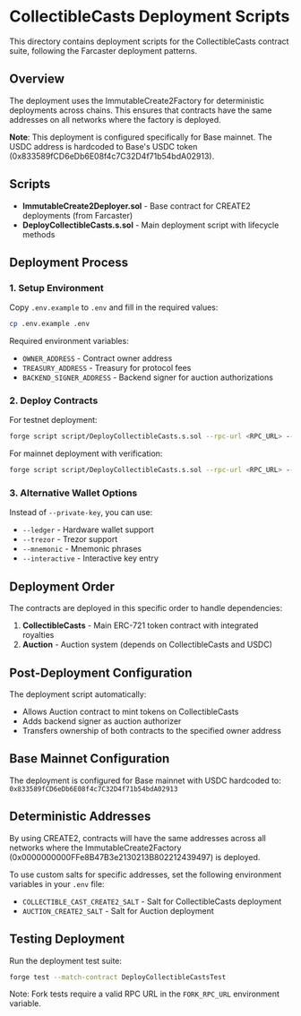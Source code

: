 # CollectibleCasts Deployment Scripts

This directory contains deployment scripts for the CollectibleCasts contract suite, following the Farcaster deployment patterns.

## Overview

The deployment uses the ImmutableCreate2Factory for deterministic deployments across chains. This ensures that contracts have the same addresses on all networks where the factory is deployed.

**Note**: This deployment is configured specifically for Base mainnet. The USDC address is hardcoded to Base's USDC token (0x833589fCD6eDb6E08f4c7C32D4f71b54bdA02913).

## Scripts

- **ImmutableCreate2Deployer.sol** - Base contract for CREATE2 deployments (from Farcaster)
- **DeployCollectibleCasts.s.sol** - Main deployment script with lifecycle methods

## Deployment Process

### 1. Setup Environment

Copy `.env.example` to `.env` and fill in the required values:

```bash
cp .env.example .env
```

Required environment variables:
- `OWNER_ADDRESS` - Contract owner address
- `TREASURY_ADDRESS` - Treasury for protocol fees
- `BACKEND_SIGNER_ADDRESS` - Backend signer for auction authorizations

### 2. Deploy Contracts

For testnet deployment:
```bash
forge script script/DeployCollectibleCasts.s.sol --rpc-url <RPC_URL> --private-key <PRIVATE_KEY> --broadcast
```

For mainnet deployment with verification:
```bash
forge script script/DeployCollectibleCasts.s.sol --rpc-url <RPC_URL> --private-key <PRIVATE_KEY> --broadcast --verify
```

### 3. Alternative Wallet Options

Instead of `--private-key`, you can use:
- `--ledger` - Hardware wallet support
- `--trezor` - Trezor support  
- `--mnemonic` - Mnemonic phrases
- `--interactive` - Interactive key entry

## Deployment Order

The contracts are deployed in this specific order to handle dependencies:

1. **CollectibleCasts** - Main ERC-721 token contract with integrated royalties
2. **Auction** - Auction system (depends on CollectibleCasts and USDC)

## Post-Deployment Configuration

The deployment script automatically:
- Allows Auction contract to mint tokens on CollectibleCasts
- Adds backend signer as auction authorizer
- Transfers ownership of both contracts to the specified owner address

## Base Mainnet Configuration

The deployment is configured for Base mainnet with USDC hardcoded to: `0x833589fCD6eDb6E08f4c7C32D4f71b54bdA02913`

## Deterministic Addresses

By using CREATE2, contracts will have the same addresses across all networks where the ImmutableCreate2Factory (0x0000000000FFe8B47B3e2130213B802212439497) is deployed.

To use custom salts for specific addresses, set the following environment variables in your `.env` file:
- `COLLECTIBLE_CAST_CREATE2_SALT` - Salt for CollectibleCasts deployment
- `AUCTION_CREATE2_SALT` - Salt for Auction deployment

## Testing Deployment

Run the deployment test suite:
```bash
forge test --match-contract DeployCollectibleCastsTest
```

Note: Fork tests require a valid RPC URL in the `FORK_RPC_URL` environment variable.